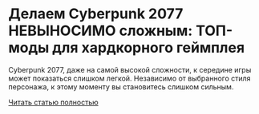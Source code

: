 # Делаем Cyberpunk 2077 НЕВЫНОСИМО сложным: ТОП-моды для хардкорного геймплея



Cyberpunk 2077, даже на самой высокой сложности, к середине игры может показаться слишком легкой. Независимо от выбранного стиля персонажа, к этому моменту вы становитесь слишком сильным.

[Читать статью полностью](https://xyberbara.com/gaming/cyberpunk-2077-hardcore/)
